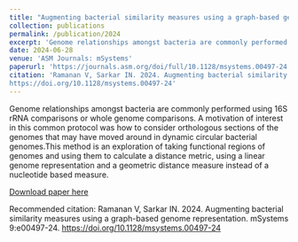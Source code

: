 ```yaml
---
title: "Augmenting bacterial similarity measures using a graph-based genome representation"
collection: publications
permalink: /publication/2024
excerpt: 'Genome relationships amongst bacteria are commonly performed using 16S rRNA comparisons or whole genome comparisons. A motivation of interest in this common protocol was how to consider orthologous sections of the genomes that may have moved around in dynamic circular bacterial genomes.This method is an exploration of taking functional regions of genomes and using them to calculate a distance metric, using a linear genome representation and a geometric distance measure instead of a nucleotide based measure.'
date: 2024-06-28
venue: 'ASM Journals: mSystems'
paperurl: 'https://journals.asm.org/doi/full/10.1128/msystems.00497-24'
citation: 'Ramanan V, Sarkar IN. 2024. Augmenting bacterial similarity measures using a graph-based genome representation. mSystems 9:e00497-24.
https://doi.org/10.1128/msystems.00497-24'
---
```

Genome relationships amongst bacteria are commonly performed using 16S rRNA comparisons or whole genome comparisons. A motivation of interest in this common protocol was how to consider orthologous sections of the genomes that may have moved around in dynamic circular bacterial genomes.This method is an exploration of taking functional regions of genomes and using them to calculate a distance metric, using a linear genome representation and a geometric distance measure instead of a nucleotide based measure. 

[Download paper here](http://vivekramanan.github.io/files/VR-mSystems-Paper.pdf)

Recommended citation: Ramanan V, Sarkar IN. 2024. Augmenting bacterial similarity measures using a graph-based genome representation. mSystems 9:e00497-24. https://doi.org/10.1128/msystems.00497-24
